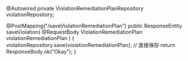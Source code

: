 @Autowired
private ViolationRemediationPlanRepository violationRepository;

@PostMapping("/saveViolationRemediationPlan")
public ResponseEntity<ResponseBody> saveViolation(
    @RequestBody ViolationRemediationPlan violationRemediationPlan
) {
    violationRepository.save(violationRemediationPlan);  // 直接保存
    return ResponseBody.ok("Okay");
}
